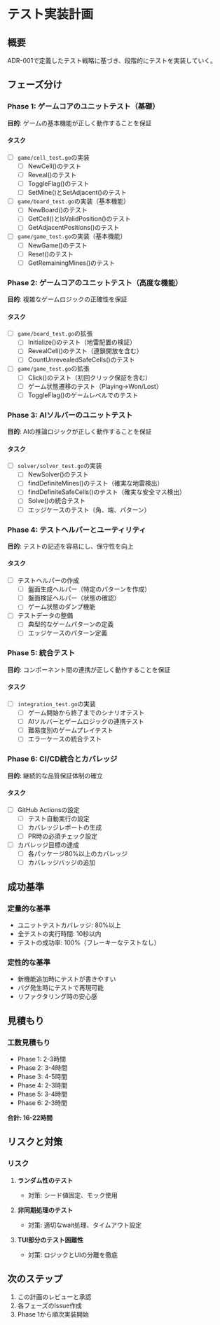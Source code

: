 # テスト実装計画

## 概要
ADR-001で定義したテスト戦略に基づき、段階的にテストを実装していく。

## フェーズ分け

### Phase 1: ゲームコアのユニットテスト（基礎）
**目的**: ゲームの基本機能が正しく動作することを保証

#### タスク
- [ ] `game/cell_test.go`の実装
  - [ ] NewCell()のテスト
  - [ ] Reveal()のテスト
  - [ ] ToggleFlag()のテスト
  - [ ] SetMine()とSetAdjacent()のテスト

- [ ] `game/board_test.go`の実装（基本機能）
  - [ ] NewBoard()のテスト
  - [ ] GetCell()とIsValidPosition()のテスト
  - [ ] GetAdjacentPositions()のテスト

- [ ] `game/game_test.go`の実装（基本機能）
  - [ ] NewGame()のテスト
  - [ ] Reset()のテスト
  - [ ] GetRemainingMines()のテスト

### Phase 2: ゲームコアのユニットテスト（高度な機能）
**目的**: 複雑なゲームロジックの正確性を保証

#### タスク
- [ ] `game/board_test.go`の拡張
  - [ ] Initialize()のテスト（地雷配置の検証）
  - [ ] RevealCell()のテスト（連鎖開放を含む）
  - [ ] CountUnrevealedSafeCells()のテスト

- [ ] `game/game_test.go`の拡張
  - [ ] Click()のテスト（初回クリック保証を含む）
  - [ ] ゲーム状態遷移のテスト（Playing→Won/Lost）
  - [ ] ToggleFlag()のゲームレベルでのテスト

### Phase 3: AIソルバーのユニットテスト
**目的**: AIの推論ロジックが正しく動作することを保証

#### タスク
- [ ] `solver/solver_test.go`の実装
  - [ ] NewSolver()のテスト
  - [ ] findDefiniteMines()のテスト（確実な地雷検出）
  - [ ] findDefiniteSafeCells()のテスト（確実な安全マス検出）
  - [ ] Solve()の統合テスト
  - [ ] エッジケースのテスト（角、端、パターン）

### Phase 4: テストヘルパーとユーティリティ
**目的**: テストの記述を容易にし、保守性を向上

#### タスク
- [ ] テストヘルパーの作成
  - [ ] 盤面生成ヘルパー（特定のパターンを作成）
  - [ ] 盤面検証ヘルパー（状態の確認）
  - [ ] ゲーム状態のダンプ機能

- [ ] テストデータの整備
  - [ ] 典型的なゲームパターンの定義
  - [ ] エッジケースのパターン定義

### Phase 5: 統合テスト
**目的**: コンポーネント間の連携が正しく動作することを保証

#### タスク
- [ ] `integration_test.go`の実装
  - [ ] ゲーム開始から終了までのシナリオテスト
  - [ ] AIソルバーとゲームロジックの連携テスト
  - [ ] 難易度別のゲームプレイテスト
  - [ ] エラーケースの統合テスト

### Phase 6: CI/CD統合とカバレッジ
**目的**: 継続的な品質保証体制の確立

#### タスク
- [ ] GitHub Actionsの設定
  - [ ] テスト自動実行の設定
  - [ ] カバレッジレポートの生成
  - [ ] PR時の必須チェック設定

- [ ] カバレッジ目標の達成
  - [ ] 各パッケージ80%以上のカバレッジ
  - [ ] カバレッジバッジの追加

## 成功基準

### 定量的な基準
- ユニットテストカバレッジ: 80%以上
- 全テストの実行時間: 10秒以内
- テストの成功率: 100%（フレーキーなテストなし）

### 定性的な基準
- 新機能追加時にテストが書きやすい
- バグ発生時にテストで再現可能
- リファクタリング時の安心感

## 見積もり

### 工数見積もり
- Phase 1: 2-3時間
- Phase 2: 3-4時間
- Phase 3: 4-5時間
- Phase 4: 2-3時間
- Phase 5: 3-4時間
- Phase 6: 2-3時間

**合計: 16-22時間**

## リスクと対策

### リスク
1. **ランダム性のテスト**
   - 対策: シード値固定、モック使用

2. **非同期処理のテスト**
   - 対策: 適切なwait処理、タイムアウト設定

3. **TUI部分のテスト困難性**
   - 対策: ロジックとUIの分離を徹底

## 次のステップ
1. この計画のレビューと承認
2. 各フェーズのIssue作成
3. Phase 1から順次実装開始